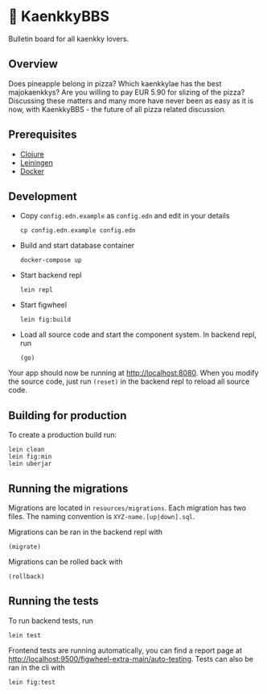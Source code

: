 # 🍕 KaenkkyBBS

Bulletin board for all kaenkky lovers.

## Overview

Does pineapple belong in pizza? Which kaenkkylae has the best majokaenkkys? Are you willing to pay EUR 5.90 for slizing of the pizza? Discussing these matters and many more have never been as easy as it is now, with KaenkkyBBS - the future of all pizza related discussion.

## Prerequisites

- [Clojure](https://clojure.org/)
- [Leiningen](https://leiningen.org/)
- [Docker](https://www.docker.com/)

## Development

- Copy `config.edn.example` as `config.edn` and edit in your details

      cp config.edn.example config.edn

- Build and start database container

      docker-compose up

- Start backend repl

      lein repl

- Start figwheel

      lein fig:build

- Load all source code and start the component system. In backend repl, run

      (go)

Your app should now be running at [http://localhost:8080](http://localhost:8080). When you modify the source code, just run `(reset)` in the backend repl to reload all source code.

## Building for production

To create a production build run:

    lein clean
    lein fig:min
    lein uberjar

## Running the migrations

Migrations are located in `resources/migrations`. Each migration has two files. The naming convention is `XYZ-name.[up|down].sql`.

Migrations can be ran in the backend repl with

    (migrate)

Migrations can be rolled back with

    (rollback)

## Running the tests

To run backend tests, run

    lein test

Frontend tests are running automatically, you can find a report page at [http://localhost:9500/figwheel-extra-main/auto-testing](http://localhost:9500/figwheel-extra-main/auto-testing). Tests can also be ran in the cli with

    lein fig:test
